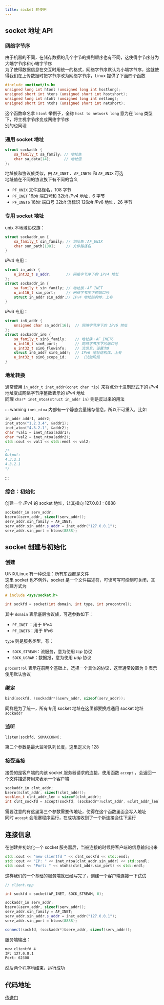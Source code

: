 ```yaml
---
title: socket 的使用
---
```


## socket 地址 API

### 网络字节序

由于机器的不同，在储存数据的几个字节的排列顺序也有不同，这使得字节序分为大端字节序和小端字节序  
为了使得数据信息在交互时用统一的格式，网络字节序默认为小端字节序，这就使得我们在上传数据时把字节序改为网络字节序，Linux 提供了下面四个函数  

```cpp
#include <netinet/in.h>
unsigned long int htonl (unsigned long int hostlong);
unsigned short int htons (unsigned short int hostshort);
unsigned long int ntohl (unsigned long int netlong);
unsigned short int ntohs (unsigned short int netshort);
```

这个函数命名拿 `htonl` 举例子，全称 `host to network long` 意为在 `long` 类型下，将主机字节序变成网络字节序  
别的也同理  

### 通用 socket 地址

```cpp
struct sockaddr {
    sa_family_t sa_family; // 地址族
    char sa_data[14];      // 地址值
};
```

地址族和协议族类似，由 `AF_INET` 、`AF_INET6` 和 `AF_UNIX` 可选  
地址值在不同的协议族下有不同的含义  
- `PF_UNIX` 文件路径名，$108$ 字节
- `PF_INET` $16bit$ 端口号和 $32bit$ $IPv4$ 地址，$6$ 字节  
- `PF_INET6` $16bit$ 端口号 $32bit$ 流标识 $126bit$ $IPv6$ 地址，$26$ 字节

### 专用 socket 地址

unix 本地域协议族：

```cpp
struct sockaddr_un {
    sa_family_t sin_family; // 地址族：AF_UNIX
    char sun_path[108];     // 文件路径名
}
```

$IPv4$ 专用：

```cpp
struct in_addr {
    u_int32_t s_addr;       // 网络字节序下的 IPv4 地址
};
struct sockaddr_in {
    sa_family_t sin_family; // 地址族：AF_INET
    u_int16_t sin_port;     // 网络字节序下的端口号
    struct in_addr sin_addr;// IPv4 地址结构体，上有
}
```

$IPv6$ 专用：

```cpp
struct in6_addr {
    unsigned char sa_addr[16];  // 网络字节序下的 IPv6 地址
};
struct sockaddr_in6 {
    sa_family_t sin6_family;    // 地址族：AF_INET6
    u_int16_t sin6_port;        // 网络字节序下的端口号
    u_int32_t sin6_flowinfo;    // 流信息，设置为0 
    struct in6_addr sin6_addr;  // IPv6 地址结构体，上有
    u_int32_t sin6_scope_id;    // （试验阶段
}
```

### 地址转换

通常使用 `in_addr_t inet_addr(const char *ip)` 来将点分十进制形式下的 $IPv4$ 地址变成网络字节序整数表示的 $IPv4$ 地址   
同理 `char* inet_ntoa(struct in_addr in)` 则是反过来的用法   

::: warning
`inet_ntoa` 内部有一个静态变量储存信息，所以不可重入，比如  

```cpp
in_addr addr1, addr2;
inet_aton("1.2.3.4", &addr1);
inet_aton("4.3.2.1", &addr2);
char *val1 = inet_ntoa(addr1);
char *val2 = inet_ntoa(addr2);
std::cout << val1 << std::endl << val2;

/*
Output:
4.3.2.1
4.3.2.1
*/
```
:::

### 综合：初始化

创建一个 $IPv4$ 的 socket 地址，让其指向 $127.0.0.1:8888$

```cpp
sockaddr_in serv_addr;
bzero(&serv_addr, sizeof(serv_addr));
serv_addr.sin_family = AF_INET;
serv_addr.sin_addr.s_addr = inet_addr("127.0.0.1");
serv_addr.sin_port = htons(8888);
```

## socket 创建与初始化

### 创建

UNIX/Linux 有一种说法：所有东西都是文件  
这里 socket 也不例外，socket 是一个文件描述符，可读可写可控制可关闭，其创建方式为  

```cpp
# include <sys/socket.h>

int sockfd = socket(int domain, int type, int procontrol);
```
其中 `domain` 表示底层协议族，可选参数如下：
- `PF_INET` ：用于 $IPv4$  
- `PF_INET6`：用于 $IPv6$  

`type` 则是服务类型，有：
- `SOCK_STREAM`：流服务，意为使用 $tcp$ 协议
- `SOCK_UGRAM`：数据报，意为使用 $udp$ 协议

`procontrol` 表示在前两个基础上，选择一个具体的协议，这里通常设置为 $0$ 表示使用默认协议  

### 绑定

```cpp
bind(sockfd, (sockaddr*)&serv_addr, sizeof(serv_addr));
```

同样是为了统一，所有专用 socket 地址在这里都要换成通用 socket 地址 `sockaddr`

### 监听

```cpp
listen(sockfd, SOMAXCONN);
```

第二个参数是最大监听队列长度，这里定义为 $128$  

### 接受连接

接受的是客户端的向该 socket 服务器请求的连接，使用函数 `accept` ，会返回一个文件描述符用来表示一个客户端  

```cpp
sockaddr_in clnt_addr;
bzero(&clnt_addr, sizeof(clnt_addr));
socklen_t clnt_addr_len = sizeof(clnt_addr);
int clnt_sockfd = accept(sockfd, (sockaddr*)&clnt_addr, &clnt_addr_len);
```

需要注意的有这里第三个参数需要传地址，使得在这个函数里面会写入地址  
同时 `accept` 会阻塞程序运行，在成功接收到了一个新连接会往下运行

## 连接信息

在创建并初始化一个 socket 服务器后，当被连接的时候将客户端的信息输出出来  

```cpp
std::cout << "new clientfd " << clnt_sockfd << std::endl;
std::cout << "IP: " << inet_ntoa(clnt_addr.sin_addr) << std::endl;
std::cout << "Port: " << ntohs(clnt_addr.sin_port) << std::endl;
```

这样我们的一个基础的服务端就已经写完了，创建一个客户端连接一下试试  

```cpp
// client.cpp

int sockfd = socket(AF_INET, SOCK_STREAM, 0);

sockaddr_in serv_addr;
bzero(&serv_addr, sizeof(serv_addr));
serv_addr.sin_family = AF_INET;
serv_addr.sin_addr.s_addr = inet_addr("127.0.0.1");
serv_addr.sin_port = htons(8888);

connect(sockfd, (sockaddr*)&serv_addr, sizeof(serv_addr)); 
```

服务端输出：

```txt
new clientfd 4
IP: 127.0.0.1
Port: 62300
```

然后两个程序均结束，运行成功  

## 代码地址

[传送门](https://replit.com/@ChivasRegal/0#server.cpp)